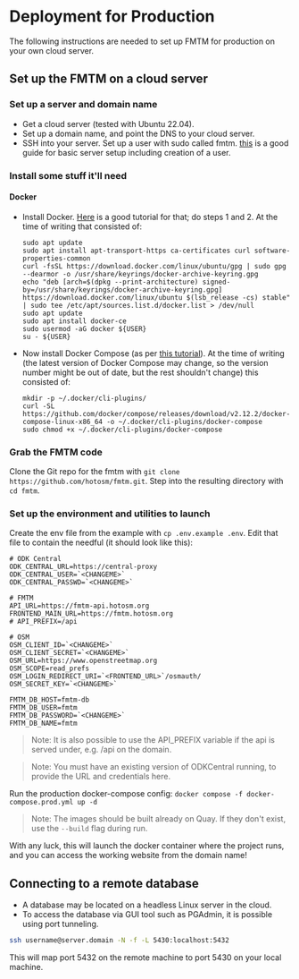 # Deployment for Production

The following instructions are needed to set up FMTM for production on
your own cloud server.

## Set up the FMTM on a cloud server

### Set up a server and domain name

- Get a cloud server (tested with Ubuntu 22.04).
- Set up a domain name, and point the DNS to your cloud server.
- SSH into your server. Set up a user with sudo called
  fmtm. [this](https://www.digitalocean.com/community/tutorials/initial-server-setup-with-ubuntu-22-04)
  is a good guide for basic server setup including creation of a
  user.

### Install some stuff it'll need

#### Docker

- Install
  Docker. [Here](https://www.digitalocean.com/community/tutorials/how-to-install-and-use-docker-on-ubuntu-22-04)
  is a good tutorial for that; do steps 1 and 2. At the time of
  writing that consisted of:

      sudo apt update
      sudo apt install apt-transport-https ca-certificates curl software-properties-common
      curl -fsSL https://download.docker.com/linux/ubuntu/gpg | sudo gpg --dearmor -o /usr/share/keyrings/docker-archive-keyring.gpg
      echo "deb [arch=$(dpkg --print-architecture) signed-by=/usr/share/keyrings/docker-archive-keyring.gpg] https://download.docker.com/linux/ubuntu $(lsb_release -cs) stable" | sudo tee /etc/apt/sources.list.d/docker.list > /dev/null
      sudo apt update
      sudo apt install docker-ce
      sudo usermod -aG docker ${USER}
      su - ${USER}

- Now install Docker Compose (as per [this
  tutorial](https://www.digitalocean.com/community/tutorials/how-to-install-and-use-docker-compose-on-ubuntu-22-04)). At
  the time of writing (the latest version of Docker Compose may
  change, so the version number might be out of date, but the rest
  shouldn't change) this consisted of:

      mkdir -p ~/.docker/cli-plugins/
      curl -SL https://github.com/docker/compose/releases/download/v2.12.2/docker-compose-linux-x86_64 -o ~/.docker/cli-plugins/docker-compose
      sudo chmod +x ~/.docker/cli-plugins/docker-compose

### Grab the FMTM code

Clone the Git repo for the fmtm with `git clone https://github.com/hotosm/fmtm.git`. Step into the resulting directory
with `cd fmtm`.

### Set up the environment and utilities to launch

Create the env file from the example with `cp .env.example .env`. Edit
that file to contain the needful (it should look like this):

    # ODK Central
    ODK_CENTRAL_URL=https://central-proxy
    ODK_CENTRAL_USER=`<CHANGEME>`
    ODK_CENTRAL_PASSWD=`<CHANGEME>`

    # FMTM
    API_URL=https://fmtm-api.hotosm.org
    FRONTEND_MAIN_URL=https://fmtm.hotosm.org
    # API_PREFIX=/api

    # OSM
    OSM_CLIENT_ID=`<CHANGEME>`
    OSM_CLIENT_SECRET=`<CHANGEME>`
    OSM_URL=https://www.openstreetmap.org
    OSM_SCOPE=read_prefs
    OSM_LOGIN_REDIRECT_URI=`<FRONTEND_URL>`/osmauth/
    OSM_SECRET_KEY=`<CHANGEME>`

    FMTM_DB_HOST=fmtm-db
    FMTM_DB_USER=fmtm
    FMTM_DB_PASSWORD=`<CHANGEME>`
    FMTM_DB_NAME=fmtm

> Note: It is also possible to use the API_PREFIX variable if the api is served under, e.g. /api on the domain.

> Note: You must have an existing version of ODKCentral running, to provide the URL and credentials here.

Run the production docker-compose config:
`docker compose -f docker-compose.prod.yml up -d`

> Note: The images should be built already on Quay. If they don't exist, use the `--build` flag during run.

With any luck, this will launch the docker container where the project
runs, and you can access the working website from the domain name!

## Connecting to a remote database

- A database may be located on a headless Linux server in the cloud.
- To access the database via GUI tool such as PGAdmin, it is possible using port tunneling.

```bash
ssh username@server.domain -N -f -L 5430:localhost:5432
```

This will map port 5432 on the remote machine to port 5430 on your local machine.
